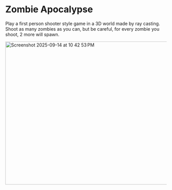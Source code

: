 # Zombie Apocalypse

Play a first person shooter style game in a 3D world made by ray casting. Shoot as many zombies as you can, but be careful, for every zombie you shoot, 2 more will spawn.

<img width="639" height="448" alt="Screenshot 2025-09-14 at 10 42 53 PM" src="https://github.com/user-attachments/assets/942499eb-6f07-4214-a2cb-efceb5b2a76b" />
